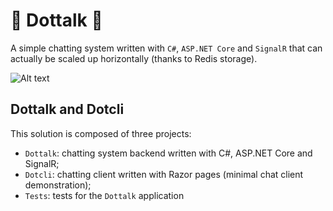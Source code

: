 # 💬 Dottalk  💬

A simple chatting system written with `C#`, `ASP.NET Core` and `SignalR` that can actually be scaled up horizontally (thanks to Redis storage).

![Alt text](Docs/Gif/ChatDemo.gif)

## Dottalk and Dotcli

This solution is composed of three projects:

- `Dottalk`: chatting system backend written with C#, ASP.NET Core and SignalR;
- `Dotcli`: chatting client written with Razor pages (minimal chat client demonstration);
- `Tests`: tests for the `Dottalk` application